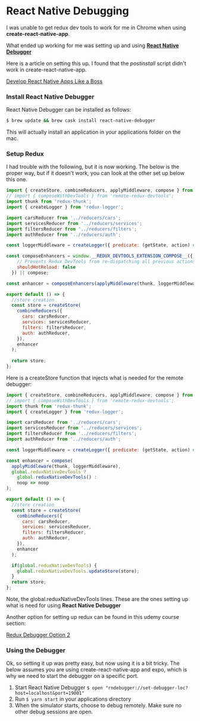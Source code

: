# React Native Debugging 

I was unable to get redux dev tools to work for me in Chrome when using **create-react-native-app**.

What ended up working for me was setting up and using **[React Native Debugger](https://github.com/jhen0409/react-native-debugger)**

Here is a article on setting this up.  I found that the *postinstall* script didn't work in create-react-native-app.

[Develop React Native Apps Like a Boss](https://medium.com/react-native-development/develop-react-native-redux-applications-like-a-boss-with-this-tool-ec84bed7af8)

### Install React Native Debugger

React Native Debugger can be installed as follows:

```bash
$ brew update && brew cask install react-native-debugger
```

This will actually install an application in your applications folder on the mac.

### Setup Redux

I had trouble with the following, but it is now working.  The below is the proper way, but if it doesn't work, you can look at the other set up below this one.

```javascript
import { createStore, combineReducers, applyMiddleware, compose } from 'redux';
// import { composeWithDevTools } from 'remote-redux-devtools';
import thunk from 'redux-thunk';
import { createLogger } from 'redux-logger';

import carsReducer from '../reducers/cars';
import servicesReducer from '../reducers/services';
import filtersReducer from '../reducers/filters';
import authReducer from '../reducers/auth';

const loggerMiddleware = createLogger({ predicate: (getState, action) => __DEV__ });

const composeEnhancers = window.__REDUX_DEVTOOLS_EXTENSION_COMPOSE__({
    // Prevents Redux DevTools from re-dispatching all previous actions.
    shouldHotReload: false
  }) || compose;

const enhancer = composeEnhancers(applyMiddleware(thunk, loggerMiddleware));

export default () => {
  //store creation
  const store = createStore(
    combineReducers({
      cars: carsReducer,
      services: servicesReducer,
      filters: filtersReducer,
      auth: authReducer,
    }),
    enhancer
  );
  
  return store;
};
```



Here is a createStore function that injects what is needed for the remote debugger:

```Javascript
import { createStore, combineReducers, applyMiddleware, compose } from 'redux';
// import { composeWithDevTools } from 'remote-redux-devtools';
import thunk from 'redux-thunk';
import { createLogger } from 'redux-logger';

import carsReducer from '../reducers/cars';
import servicesReducer from '../reducers/services';
import filtersReducer from '../reducers/filters';
import authReducer from '../reducers/auth';

const loggerMiddleware = createLogger({ predicate: (getState, action) => __DEV__ });

const enhancer = compose(
  applyMiddleware(thunk, loggerMiddleware),
  global.reduxNativeDevTools ?
    global.reduxNativeDevTools() :
    noop => noop
);

export default () => {
  //store creation
  const store = createStore(
    combineReducers({
      cars: carsReducer,
      services: servicesReducer,
      filters: filtersReducer,
      auth: authReducer,
    }),
    enhancer
  );

  if(global.reduxNativeDevTools) {
    global.reduxNativeDevTools.updateStore(store);
  }
  return store;
};
```

Note, the global.reduxNativeDevTools lines.  These are the ones setting up what is need for using **React Native Debugger**

Another option for setting up redux can be found in this udemy course section:

[Redux Debugger Option 2](https://www.udemy.com/react-native-the-practical-guide/learn/v4/t/lecture/8567960?start=0)

### Using the Debugger

Ok, so setting it up was pretty easy, but now using it is a bit tricky.  The below assumes you are using create-react-native-app and expo, which is why we need to start the debugger on a specific port.

1. Start React Native Debugger 
   `$ open "rndebugger://set-debugger-loc?host=localhost&port=19001"`
2. Run `$ yarn start` in your applications directory
3. When the simulator starts, choose to debug remotely.  Make sure no other debug sessions are open.

